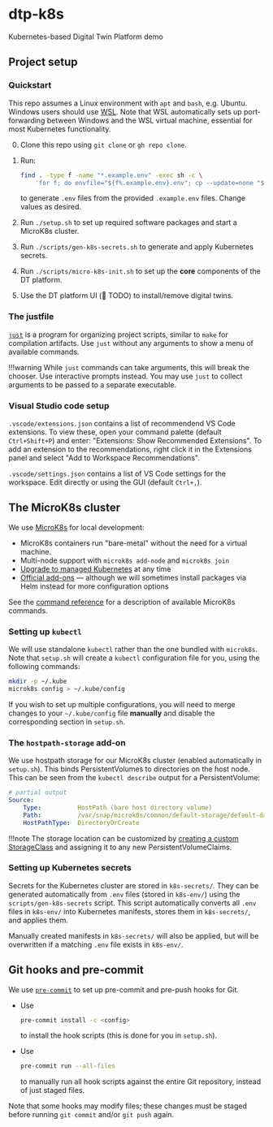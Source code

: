 # dtp-k8s

Kubernetes-based Digital Twin Platform demo

## Project setup

### Quickstart

This repo assumes a Linux environment with `apt` and `bash`, e.g. Ubuntu.  Windows users should use [WSL](https://code.visualstudio.com/docs/remote/wsl).  Note that WSL automatically sets up port-forwarding between Windows and the WSL virtual machine, essential for most Kubernetes functionality.

0. Clone this repo using `git clone` or `gh repo clone`.
1. Run:

    ```sh
    find . -type f -name "*.example.env" -exec sh -c \
        'for f; do envfile="${f%.example.env}.env"; cp --update=none "$f" "$envfile"; done' sh {} +
    ```

   to generate `.env` files from the provided `.example.env` files.  Change values as desired.
2. Run `./setup.sh` to set up required software packages and start a MicroK8s cluster.
3. Run `./scripts/gen-k8s-secrets.sh` to generate and apply Kubernetes secrets.
4. Run `./scripts/micro-k8s-init.sh` to set up the **core** components of the DT platform.
5. Use the DT platform UI (🚧 TODO) to install/remove digital twins.

### The justfile

[`just`](https://just.systems/man/en/) is a program for organizing project scripts, similar to `make` for compilation artifacts.  Use `just` without any arguments to show a menu of available commands.

!!!warning
    While `just` commands can take arguments, this will break the chooser.  Use interactive prompts instead.  You may use `just` to collect arguments to be passed to a separate executable.

### Visual Studio code setup

`.vscode/extensions.json` contains a list of recommendend VS Code extensions. To view these, open your command palette (default `Ctrl+Shift+P`) and enter: "Extensions: Show Recommended Extensions".  To add an extension to the recommendations, right click it in the Extensions panel and select "Add to Workspace Recommendations".

`.vscode/settings.json` contains a list of VS Code settings for the workspace.  Edit directly or using the GUI (default `Ctrl+,`).

## The MicroK8s cluster

We use [MicroK8s](https://microk8s.io/) for local development:

- MicroK8s containers run "bare-metal" without the need for a virtual machine.
- Multi-node support with `microk8s add-node` and `microk8s join`
- [Upgrade to managed Kubernetes](https://ubuntu.com/kubernetes/managed) at any time
- [Official add-ons](https://microk8s.io/docs/addons) &mdash; although we will sometimes install packages via Helm instead for more configuration options

See the [command reference](https://microk8s.io/docs/command-reference) for a description of available MicroK8s commands.

### Setting up `kubectl`

We will use standalone `kubectl` rather than the one bundled with `microk8s`.  Note that `setup.sh` will create a `kubectl` configuration file for you, using the following commands:

```sh
mkdir -p ~/.kube
microk8s config > ~/.kube/config
```

If you wish to set up multiple configurations, you will need to merge changes to your `~/.kube/config` file **manually** and disable the corresponding section in `setup.sh`.

### The `hostpath-storage` add-on

We use hostpath storage for our MicroK8s cluster (enabled automatically in `setup.sh`).  This binds PersistentVolumes to directories on the host node.  This can be seen from the `kubectl describe` output for a PersistentVolume:

```yaml
# partial output
Source:
    Type:          HostPath (bare host directory volume)
    Path:          /var/snap/microk8s/common/default-storage/default-data-postgres-postgresql-0-pvc-2719ed84-129c-4ba3-8dfc-131783763e78
    HostPathType:  DirectoryOrCreate
```

!!!note
    The storage location can be customized by [creating a custom StorageClass](https://microk8s.io/docs/addon-hostpath-storage#customize-directory-used-for-persistentvolume) and assigning it to any new PersistentVolumeClaims.

### Setting up Kubernetes secrets

Secrets for the Kubernetes cluster are stored in `k8s-secrets/`.  They can be generated automatically from `.env` files (stored in `k8s-env/`) using the `scripts/gen-k8s-secrets` script.  This script automatically converts all `.env` files in `k8s-env/` into Kubernetes manifests, stores them in `k8s-secrets/`, and applies them.

Manually created manifests in `k8s-secrets/` will also be applied, but will be overwritten if a matching `.env` file exists in `k8s-env/`.

## Git hooks and pre-commit

We use [`pre-commit`](https://pre-commit.com/index.html) to set up pre-commit and pre-push hooks for Git.

- Use

  ```sh
  pre-commit install -c <config>
  ```

  to install the hook scripts (this is done for you in `setup.sh`).
- Use

  ```sh
  pre-commit run --all-files
  ```

  to manually run all hook scripts against the entire Git repository, instead of just staged files.

Note that some hooks may modify files; these changes must be staged before running `git commit` and/or `git push` again.
